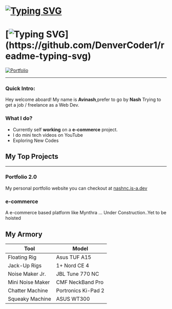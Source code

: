 # [![Typing SVG](https://readme-typing-svg.demolab.com?font=Fira+Code:wght@700&&size=34&weight=700&duration=1&pause=10000000000&color=d1330e&center=true&vCenter=true&width=435&lines=nashnc+++++++.is-a.dev)](https://github.com/DenverCoder1/readme-typing-svg)
 #  [![Typing SVG](https://readme-typing-svg.demolab.com?font=Fira+Code&size=24&duration=1500&pause=10000&color=d1330e&center=true&vCenter=true&width=435&lines=is-a+Developer;is-a+YouTuber;)](https://github.com/DenverCoder1/readme-typing-svg)

[![Portfolio](https://img.shields.io/badge/Portfolio-Visit%20Website-d1330e?style=for-the-badge&logo=github)](https://nashnc.is-a.dev) 

---

### Quick Intro:
Hey welcome aboard!
My name is **Avinash**,prefer to go by **Nash**
Trying to get a job / freelance as a Web Dev.


### What I do?

  
- Currently self **working** on a **e-commerce** project.
- I do mini tech videos on YouTube
- Exploring New Codes
  
## My Top Projects
---

### Portfolio 2.0 
My personal portfolio website you can checkout at [nashnc.is-a.dev](https://nashnc.is-a.dev)

### e-commerce 

A e-commerce based platform like Mynthra ... Under Construction..Yet to be hoisted

## My Armory

| Tool | Model | 
|-|-|
|Floating Rig| Asus TUF A15|
| Jack-Up Rigs| 1+ Nord CE 4|
|Noise Maker Jr. | JBL Tune 770 NC |
|Mini Noise Maker |CMF NeckBand Pro |
| Chatter Machine | Portronics Ki-Pad 2 |
| Squeaky   Machine | ASUS WT300 |

